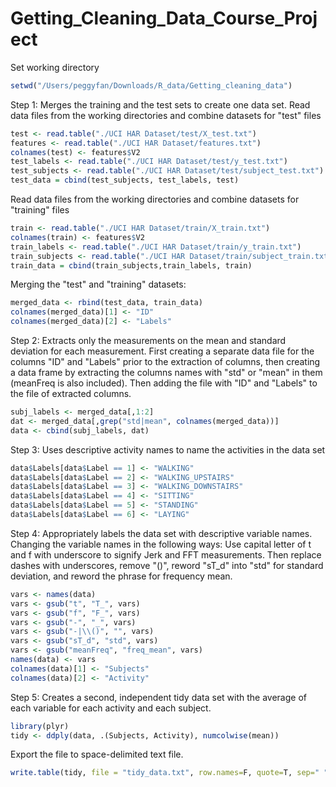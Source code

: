 Getting_Cleaning_Data_Course_Project
====================================
Set working directory
```r
setwd("/Users/peggyfan/Downloads/R_data/Getting_cleaning_data")

```

Step 1: Merges the training and the test sets to create one data set.
Read data files from the working directories and combine datasets for "test" files 
```r
test <- read.table("./UCI HAR Dataset/test/X_test.txt")
features <- read.table("./UCI HAR Dataset/features.txt")
colnames(test) <- features$V2
test_labels <- read.table("./UCI HAR Dataset/test/y_test.txt")
test_subjects <- read.table("./UCI HAR Dataset/test/subject_test.txt")
test_data = cbind(test_subjects, test_labels, test)
```

Read data files from the working directories and combine datasets for "training" files 
```r
train <- read.table("./UCI HAR Dataset/train/X_train.txt")
colnames(train) <- features$V2
train_labels <- read.table("./UCI HAR Dataset/train/y_train.txt")
train_subjects <- read.table("./UCI HAR Dataset/train/subject_train.txt")
train_data = cbind(train_subjects,train_labels, train)

```
Merging the "test" and "training" datasets:
```r
merged_data <- rbind(test_data, train_data)
colnames(merged_data)[1] <- "ID"
colnames(merged_data)[2] <- "Labels"
```
Step 2: Extracts only the measurements on the mean and standard deviation for each measurement. 
First creating a separate data file for the columns "ID" and "Labels" prior to the extraction of columns, then creating a data frame by extracting the columns names with "std" or "mean" in them (meanFreq is also included). Then adding the file with "ID" and "Labels" to the file of extracted columns.
```r
subj_labels <- merged_data[,1:2]
dat <- merged_data[,grep("std|mean", colnames(merged_data))]
data <- cbind(subj_labels, dat)
```

Step 3: Uses descriptive activity names to name the activities in the data set
```r
data$Labels[data$Label == 1] <- "WALKING"
data$Labels[data$Label == 2] <- "WALKING_UPSTAIRS"
data$Labels[data$Label == 3] <- "WALKING_DOWNSTAIRS"
data$Labels[data$Label == 4] <- "SITTING"
data$Labels[data$Label == 5] <- "STANDING"
data$Labels[data$Label == 6] <- "LAYING"
```

Step 4: Appropriately labels the data set with descriptive variable names.
Changing the variable names in the following ways:
Use capital letter of t and f with underscore to signify Jerk and FFT measurements. Then replace dashes with underscores, remove "()", reword "sT_d" into "std" for standard deviation, and reword the phrase for frequency mean.
```r
vars <- names(data)
vars <- gsub("t", "T_", vars)
vars <- gsub("f", "F_", vars)
vars <- gsub("-", "_", vars)
vars <- gsub("-|\\()", "", vars)
vars <- gsub("sT_d", "std", vars)
vars <- gsub("meanFreq", "freq_mean", vars)
names(data) <- vars
colnames(data)[1] <- "Subjects"
colnames(data)[2] <- "Activity"
```

Step 5: Creates a second, independent tidy data set with the average of each variable for each activity and each subject.
```r
library(plyr)
tidy <- ddply(data, .(Subjects, Activity), numcolwise(mean))
```

Export the file to space-delimited text file.
```r
write.table(tidy, file = "tidy_data.txt", row.names=F, quote=T, sep=" ") 
```
